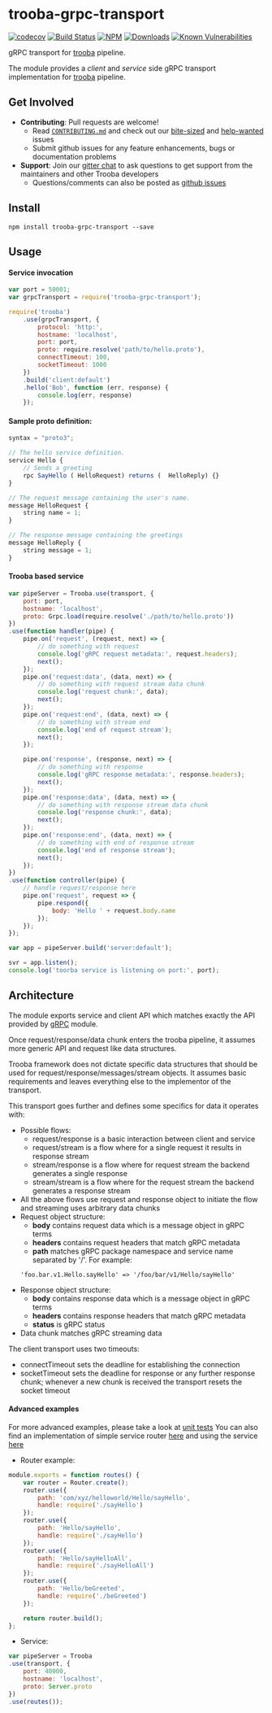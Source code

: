 # trooba-grpc-transport

[![codecov](https://codecov.io/gh/trooba/trooba-grpc-transport/branch/master/graph/badge.svg)](https://codecov.io/gh/trooba/trooba-grpc-transport)
[![Build Status](https://travis-ci.org/trooba/trooba-grpc-transport.svg?branch=master)](https://travis-ci.org/trooba/trooba-grpc-transport) [![NPM](https://img.shields.io/npm/v/trooba-grpc-transport.svg)](https://www.npmjs.com/package/trooba-grpc-transport)
[![Downloads](https://img.shields.io/npm/dm/trooba-grpc-transport.svg)](http://npm-stat.com/charts.html?package=trooba-grpc-transport)
[![Known Vulnerabilities](https://snyk.io/test/github/trooba/trooba-grpc-transport/badge.svg)](https://snyk.io/test/github/trooba/trooba-grpc-transport)

gRPC transport for [trooba](https://github.com/trooba/trooba) pipeline.

The module provides a *client* and *service* side gRPC transport implementation for [trooba](https://github.com/trooba/trooba) pipeline.

## Get Involved

- **Contributing**: Pull requests are welcome!
    - Read [`CONTRIBUTING.md`](.github/CONTRIBUTING.md) and check out our [bite-sized](https://github.com/trooba/trooba-grpc-transport/issues?q=is%3Aissue+is%3Aopen+label%3Adifficulty%3Abite-sized) and [help-wanted](https://github.com/trooba/trooba-grpc-transport/issues?q=is%3Aissue+is%3Aopen+label%3Astatus%3Ahelp-wanted) issues
    - Submit github issues for any feature enhancements, bugs or documentation problems
- **Support**: Join our [gitter chat](https://gitter.im/trooba) to ask questions to get support from the maintainers and other Trooba developers
    - Questions/comments can also be posted as [github issues](https://github.com/trooba/trooba-grpc-transport/issues)

## Install

```
npm install trooba-grpc-transport --save
```

## Usage

#### Service invocation

```js
var port = 50001;
var grpcTransport = require('trooba-grpc-transport');

require('trooba')
    .use(grpcTransport, {
        protocol: 'http:',
        hostname: 'localhost',
        port: port,
        proto: require.resolve('path/to/hello.proto'),
        connectTimeout: 100,
        socketTimeout: 1000
    })
    .build('client:default')
    .hello('Bob', function (err, response) {
        console.log(err, response)
    });
```

#### Sample proto definition:

```js
syntax = "proto3";

// The hello service definition.
service Hello {
    // Sends a greeting
    rpc SayHello ( HelloRequest) returns (  HelloReply) {}
}

// The request message containing the user's name.
message HelloRequest {
    string name = 1;
}

// The response message containing the greetings
message HelloReply {
    string message = 1;
}

```

#### Trooba based service

```js
var pipeServer = Trooba.use(transport, {
    port: port,
    hostname: 'localhost',
    proto: Grpc.load(require.resolve('./path/to/hello.proto'))
})
.use(function handler(pipe) {
    pipe.on('request', (request, next) => {
        // do something with request
        console.log('gRPC request metadata:', request.headers);
        next();
    });
    pipe.on('request:data', (data, next) => {
        // do something with request stream data chunk
        console.log('request chunk:', data);
        next();
    });
    pipe.on('request:end', (data, next) => {
        // do something with stream end
        console.log('end of request stream');
        next();
    });

    pipe.on('response', (response, next) => {
        // do something with response
        console.log('gRPC response metadata:', response.headers);
        next();
    });
    pipe.on('response:data', (data, next) => {
        // do something with response stream data chunk
        console.log('response chunk:', data);
        next();
    });
    pipe.on('response:end', (data, next) => {
        // do something with end of response stream
        console.log('end of response stream');
        next();
    });
})
.use(function controller(pipe) {
    // handle request/response here
    pipe.on('request', request => {
        pipe.respond({
            body: 'Hello ' + request.body.name
        });
    });
});

var app = pipeServer.build('server:default');

svr = app.listen();
console.log('toorba service is listening on port:', port);
```

## Architecture

The module exports service and client API which matches exactly the API provided by [gRPC](https://github.com/grpc/grpc/tree/master/src/node) module.

Once request/response/data chunk enters the trooba pipeline, it assumes more generic API and request like data structures.

Trooba framework does not dictate specific data structures that should be used for request/response/messages/stream objects. It assumes basic requirements and leaves everything else to the implementor of the transport.

This transport goes further and defines some specifics for data it operates with:
* Possible flows:
  * request/response is a basic interaction between client and service
  * request/stream is a flow where for a single request it results in response stream
  * stream/response is a flow where for request stream the backend generates a single response
  * stream/stream is a flow where for the request stream the backend generates a response stream
* All the above flows use request and response object to initiate the flow and streaming uses arbitrary data chunks
* Request object structure:
  * **body** contains request data which is a message object in gRPC terms
  * **headers** contains request headers that match gRPC metadata
  * **path** matches gRPC package namespace and service name separated by '/'. For example:
  ```
  'foo.bar.v1.Hello.sayHello' => '/foo/bar/v1/Hello/sayHello'
  ```
* Response object structure:
  * **body** contains response data which is a message object in gRPC terms
  * **headers** contains response headers that match gRPC metadata
  * **status** is gRPC status
* Data chunk matches gRPC streaming data

The client transport uses two timeouts:
* connectTimeout sets the deadline for establishing the connection
* socketTimeout sets the deadline for response or any further response chunk; whenever a new chunk is received the transport resets the socket timeout

#### Advanced examples

For more advanced examples, please take a look at [unit tests](test)
You can also find an implementation of simple service router [here](test/fixtures/server) and using the service [here](test/fixtures/server.js)

* Router example:

```js
module.exports = function routes() {
    var router = Router.create();
    router.use({
        path: 'com/xyz/helloworld/Hello/sayHello',
        handle: require('./sayHello')
    });
    router.use({
        path: 'Hello/sayHello',
        handle: require('./sayHello')
    });
    router.use({
        path: 'Hello/sayHelloAll',
        handle: require('./sayHelloAll')
    });
    router.use({
        path: 'Hello/beGreeted',
        handle: require('./beGreeted')
    });

    return router.build();
};
```

* Service:

```js
var pipeServer = Trooba
.use(transport, {
    port: 40000,
    hostname: 'localhost',
    proto: Server.proto
})
.use(routes());
```

